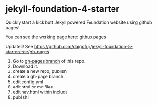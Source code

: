 jekyll-foundation-4-starter
===========================

Quickly start a kick butt Jekyll powered Foundation website using github pages!

You can see the working page here: [github pages](http://daigofuji.github.io/jekyll-foundation-4-starter/)

Updated! See <a href="https://github.com/daigofuji/jekyll-foundation-5-starter/tree/gh-pages">https://github.com/daigofuji/jekyll-foundation-5-starter/tree/gh-pages</a>


1. Go to [gh-pages branch](https://github.com/daigofuji/jekyll-foundation-4-starter/tree/gh-pages) of this repo.
2. Download it.
3. create a new repo, publish
4. create a gh-page branch
5. edit config.yml
6. edit html or md files
7. edit nav.html within include
8. publish!
